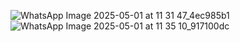 ![WhatsApp Image 2025-05-01 at 11 31 47_4ec985b1](https://github.com/user-attachments/assets/f7bf023a-dc6f-459a-bf69-bca02cd53c8d)
![WhatsApp Image 2025-05-01 at 11 35 10_917100dc](https://github.com/user-attachments/assets/699e71b6-38f8-45d3-af5a-43393b4c3f82)

